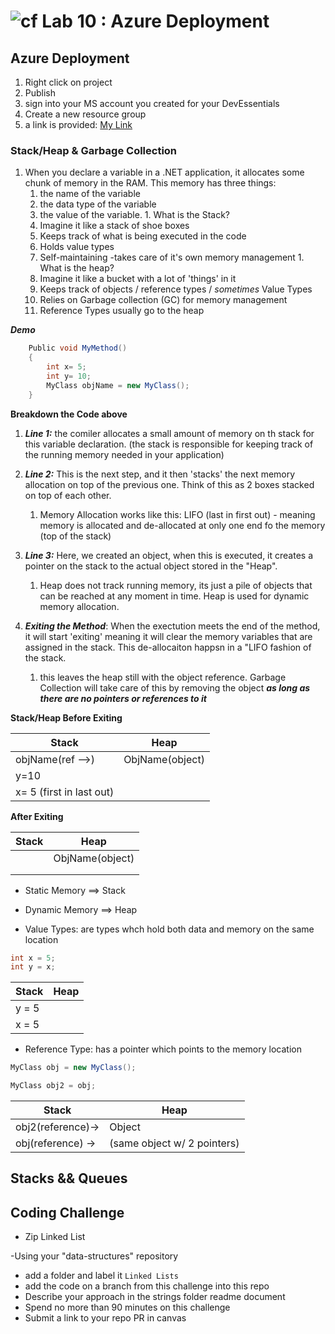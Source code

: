 ![cf](http://i.imgur.com/7v5ASc8.png) Lab 10 : Azure Deployment
=====================================

## Azure Deployment

1. Right click on project
2. Publish
3. sign into your MS account you created for your DevEssentials
4. Create a new resource group
5. a link is provided: [My Link](http://myfirstapp20170922101850.azurewebsites.net/)




### **Stack/Heap & Garbage Collection**
   1. When you declare a variable in a .NET application, 
         it allocates some chunk of memory in the RAM. This memory has three things: 
        1. the name of the variable
        2. the data type of the variable
        3. the value of the variable.
    1. What is the Stack?
       1. Imagine it like a stack of shoe boxes 
       1. Keeps track of what is being executed in the code
       1. Holds value types
       1. Self-maintaining -takes care of it's own memory management
    1. What is the heap?
       1. Imagine it like a bucket with a lot of 'things' in it
       1. Keeps track of objects / reference types / *sometimes* Value Types
       1. Relies on Garbage collection (GC) for memory management
       1. Reference Types usually go to the heap


***Demo***

```csharp
    Public void MyMethod()
    {
        int x= 5;
        int y= 10;
        MyClass objName = new MyClass();
    }   
```

**Breakdown the Code above**
1. ***Line 1:*** the comiler allocates a small amount of memory on th stack for this variable declaration. (the stack is responsible for keeping track of the running memory needed in your application)
1. ***Line 2:*** This is the next step, and it then 'stacks' the next memory allocation on top of the previous one. Think of this as 2 boxes stacked on top of each other. 
   1. Memory Allocation works like this: LIFO (last in first out) - meaning memory is allocated and de-allocated at only one end fo the memory (top of the stack)
1. ***Line 3:*** Here, we created an object, when this is executed, it creates a pointer on the stack to the actual object stored in the "Heap". 
   1. Heap does not track running memory, its just a pile of objects that can be reached at any moment in time. Heap is used for dynamic memory allocation. 

1. ***Exiting the Method***: When the exectution meets the end of the method, it will start 'exiting' meaning it will clear the memory variables that are assigned in the stack. This de-allocaiton happsn in a "LIFO fashion of the stack.
    1. this leaves the heap still with the object reference. Garbage Collection will take care of this by removing the object ***as long as there are no pointers or references to it***


**Stack/Heap Before Exiting**

|Stack           |Heap           |
|----------------|---------------|
|objName(ref -->)|ObjName(object)| 
| y=10 |               | 
|  x= 5  (first in last out)  | | 


**After Exiting**

|Stack           |Heap           |
|----------------|---------------|
||ObjName(object)| 
||               | 
| | | 


- Static Memory ==> Stack
- Dynamic Memory ==> Heap

- Value Types: are types whch hold both data and memory on the same location

```csharp
int x = 5;
int y = x;
```

|Stack           |Heap           |
|----------------|---------------|
|y = 5|| 
|x = 5|| 

- Reference Type: has a pointer which points to the memory location

```csharp
MyClass obj = new MyClass();

MyClass obj2 = obj;
```

|Stack           |Heap           |
|----------------|---------------|
|obj2(reference)->| Object| 
|obj(reference) ->|(same object w/ 2 pointers)| 



## Stacks && Queues

## Coding Challenge
- Zip Linked List

-Using your "data-structures" repository
  - add a folder and label it `Linked Lists`
  - add the code on a branch from this challenge into this repo
  - Describe your approach in the strings folder readme document
  - Spend no more than 90 minutes on this challenge
  - Submit a link to your repo PR in canvas